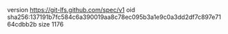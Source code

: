 version https://git-lfs.github.com/spec/v1
oid sha256:137191b7fc584c6a390019aa8c78ec095b3a1e9c0a3dd2df7c897e7164cdbb2b
size 1176

